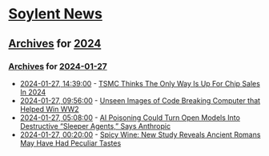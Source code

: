 # [Soylent News](../../../README.md)

## [Archives](../../index.md) for [2024](../index.md)

### [Archives](../../index.md) for [2024-01-27](index.md)

* [2024-01-27, 14:39:00](https://soylentnews.org/article.pl?sid=24/01/26/0821232&from=rss) - [TSMC Thinks The Only Way Is Up For Chip Sales In 2024](https://soylentnews.org/article.pl?sid=24/01/26/0821232&from=rss)
* [2024-01-27, 09:56:00](https://soylentnews.org/article.pl?sid=24/01/26/0757224&from=rss) - [Unseen Images of Code Breaking Computer that Helped Win WW2](https://soylentnews.org/article.pl?sid=24/01/26/0757224&from=rss)
* [2024-01-27, 05:08:00](https://soylentnews.org/article.pl?sid=24/01/26/0754241&from=rss) - [AI Poisoning Could Turn Open Models Into Destructive “Sleeper Agents,” Says Anthropic](https://soylentnews.org/article.pl?sid=24/01/26/0754241&from=rss)
* [2024-01-27, 00:20:00](https://soylentnews.org/article.pl?sid=24/01/26/0736236&from=rss) - [Spicy Wine: New Study Reveals Ancient Romans May Have Had Peculiar Tastes](https://soylentnews.org/article.pl?sid=24/01/26/0736236&from=rss)
